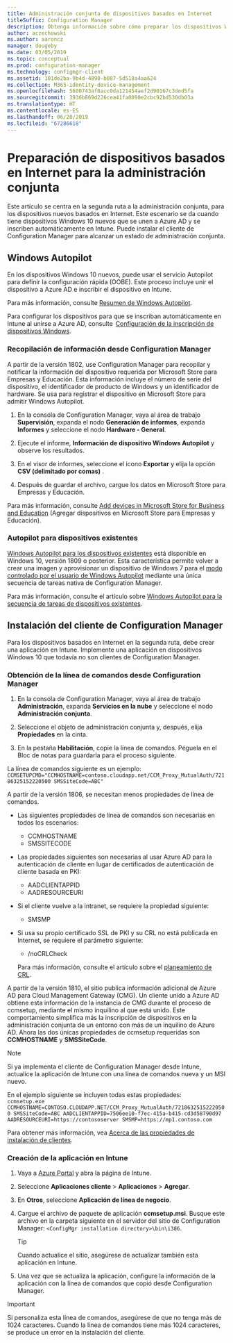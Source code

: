 ```yaml
---
title: Administración conjunta de dispositivos basados en Internet
titleSuffix: Configuration Manager
description: Obtenga información sobre cómo preparar los dispositivos Windows 10 basados en Internet para la administración conjunta.
author: aczechowski
ms.author: aaroncz
manager: dougeby
ms.date: 03/05/2019
ms.topic: conceptual
ms.prod: configuration-manager
ms.technology: configmgr-client
ms.assetid: 101de2ba-9b4d-4890-b087-5d518a4aa624
ms.collection: M365-identity-device-management
ms.openlocfilehash: 5600743af8acc0da121454aef2d90167c3ded5fa
ms.sourcegitcommit: 3936b869d226cea41fa0090e2cbc92bd530db03a
ms.translationtype: HT
ms.contentlocale: es-ES
ms.lasthandoff: 06/20/2019
ms.locfileid: "67286618"
---
```

# <a name="how-to-prepare-internet-based-devices-for-co-management"></a>Preparación de dispositivos basados en Internet para la administración conjunta

Este artículo se centra en la segunda ruta a la administración conjunta, para los dispositivos nuevos basados en Internet. Este escenario se da cuando tiene dispositivos Windows 10 nuevos que se unen a Azure AD y se inscriben automáticamente en Intune. Puede instalar el cliente de Configuration Manager para alcanzar un estado de administración conjunta.  



## <a name="windows-autopilot"></a>Windows Autopilot

En los dispositivos Windows 10 nuevos, puede usar el servicio Autopilot para definir la configuración rápida (OOBE). Este proceso incluye unir el dispositivo a Azure AD e inscribir el dispositivo en Intune.  

Para más información, consulte [Resumen de Windows Autopilot](https://docs.microsoft.com/windows/deployment/windows-autopilot/windows-autopilot).    

Para configurar los dispositivos para que se inscriban automáticamente en Intune al unirse a Azure AD, consulte  [Configuración de la inscripción de dispositivos Windows](https://docs.microsoft.com/intune/windows-enroll).  


### <a name="gather-information-from-configuration-manager"></a>Recopilación de información desde Configuration Manager

A partir de la versión 1802, use Configuration Manager para recopilar y notificar la información del dispositivo requerida por Microsoft Store para Empresas y Educación. Esta información incluye el número de serie del dispositivo, el identificador de producto de Windows y un identificador de hardware. Se usa para registrar el dispositivo en Microsoft Store para admitir Windows Autopilot. 

1. En la consola de Configuration Manager, vaya al área de trabajo **Supervisión**, expanda el nodo **Generación de informes**, expanda **Informes** y seleccione el nodo **Hardware - General**.  

2. Ejecute el informe, **Información de dispositivo Windows Autopilot** y observe los resultados.  

3. En el visor de informes, seleccione el icono **Exportar** y elija la opción **CSV (delimitado por comas)** .  

4. Después de guardar el archivo, cargue los datos en Microsoft Store para Empresas y Educación.  

Para más información, consulte [Add devices in Microsoft Store for Business and Education](https://docs.microsoft.com/microsoft-store/add-profile-to-devices#add-devices-and-apply-autopilot-deployment-profile) (Agregar dispositivos en Microsoft Store para Empresas y Educación).


### <a name="autopilot-for-existing-devices"></a>Autopilot para dispositivos existentes
<!--1358333-->

[Windows Autopilot para los dispositivos existentes](https://techcommunity.microsoft.com/t5/Windows-IT-Pro-Blog/New-Windows-Autopilot-capabilities-and-expanded-partner-support/ba-p/260430) está disponible en Windows 10, versión 1809 o posterior. Esta característica permite volver a crear una imagen y aprovisionar un dispositivo de Windows 7 para el [modo controlado por el usuario de Windows Autopilot](https://docs.microsoft.com/windows/deployment/windows-autopilot/user-driven) mediante una única secuencia de tareas nativa de Configuration Manager. 

Para más información, consulte el artículo sobre [Windows Autopilot para la secuencia de tareas de dispositivos existentes](/sccm/osd/deploy-use/windows-autopilot-for-existing-devices).



## <a name="install-the-configuration-manager-client"></a>Instalación del cliente de Configuration Manager

Para los dispositivos basados en Internet en la segunda ruta, debe crear una aplicación en Intune. Implemente una aplicación en dispositivos Windows 10 que todavía no son clientes de Configuration Manager. 

### <a name="get-the-command-line-from-configuration-manager"></a>Obtención de la línea de comandos desde Configuration Manager

1. En la consola de Configuration Manager, vaya al área de trabajo **Administración**, expanda **Servicios en la nube** y seleccione el nodo **Administración conjunta**.  

2. Seleccione el objeto de administración conjunta y, después, elija **Propiedades** en la cinta.  

3. En la pestaña **Habilitación**, copie la línea de comandos. Péguela en el Bloc de notas para guardarla para el proceso siguiente.  

La línea de comandos siguiente es un ejemplo: `CCMSETUPCMD="CCMHOSTNAME=contoso.cloudapp.net/CCM_Proxy_MutualAuth/72186325152220500 SMSSiteCode=ABC"`

<!--1358215-->
A partir de la versión 1806, se necesitan menos propiedades de línea de comandos.  

- Las siguientes propiedades de línea de comandos son necesarias en todos los escenarios:  
    - CCMHOSTNAME  
    - SMSSITECODE  

- Las propiedades siguientes son necesarias al usar Azure AD para la autenticación de cliente en lugar de certificados de autenticación de cliente basada en PKI:  
    - AADCLIENTAPPID  
    - AADRESOURCEURI  

- Si el cliente vuelve a la intranet, se requiere la propiedad siguiente:  
    - SMSMP  

- Si usa su propio certificado SSL de PKI y su CRL no está publicada en Internet, se requiere el parámetro siguiente:  
    - /noCRLCheck  
    
     Para más información, consulte el artículo sobre el [planeamiento de CRL](/sccm/core/plan-design/security/plan-for-security#BKMK_PlanningForCRLs).  

A partir de la versión 1810, el sitio publica información adicional de Azure AD para Cloud Management Gateway (CMG). Un cliente unido a Azure AD obtiene esta información de la instancia de CMG durante el proceso de ccmsetup, mediante el mismo inquilino al que está unido. Este comportamiento simplifica más la inscripción de dispositivos en la administración conjunta de un entorno con más de un inquilino de Azure AD. Ahora las dos únicas propiedades de ccmsetup requeridas son **CCMHOSTNAME** y **SMSSiteCode**.<!--3607731-->

> [!Note]
> Si ya implementa el cliente de Configuration Manager desde Intune, actualice la aplicación de Intune con una línea de comandos nueva y un MSI nuevo. <!-- SCCMDocs-pr issue 3084 -->

En el ejemplo siguiente se incluyen todas estas propiedades:   
`ccmsetup.exe CCMHOSTNAME=CONTOSO.CLOUDAPP.NET/CCM_Proxy_MutualAuth/72186325152220500 SMSSiteCode=ABC AADCLIENTAPPID=7506ee10-f7ec-415a-b415-cd3d58790d97 AADRESOURCEURI=https://contososerver SMSMP=https://mp1.contoso.com`

Para obtener más información, vea [Acerca de las propiedades de instalación de clientes](/sccm/core/clients/deploy/about-client-installation-properties).


### <a name="create-the-app-in-intune"></a>Creación de la aplicación en Intune

1. Vaya a [Azure Portal](https://portal.azure.com) y abra la página de Intune.  

2. Seleccione **Aplicaciones cliente** > **Aplicaciones** > **Agregar**.  

3. En **Otros**, seleccione **Aplicación de línea de negocio**.  

4. Cargue el archivo de paquete de aplicación **ccmsetup.msi**. Busque este archivo en la carpeta siguiente en el servidor del sitio de Configuration Manager: `<ConfigMgr installation directory>\bin\i386`.  

    > [!Tip]  
    > Cuando actualice el sitio, asegúrese de actualizar también esta aplicación en Intune.  

5. Una vez que se actualiza la aplicación, configure la información de la aplicación con la línea de comandos que copió desde Configuration Manager.  

> [!IMPORTANT]    
> Si personaliza esta línea de comandos, asegúrese de que no tenga más de 1024 caracteres. Cuando la línea de comandos tiene más 1024 caracteres, se produce un error en la instalación del cliente.


